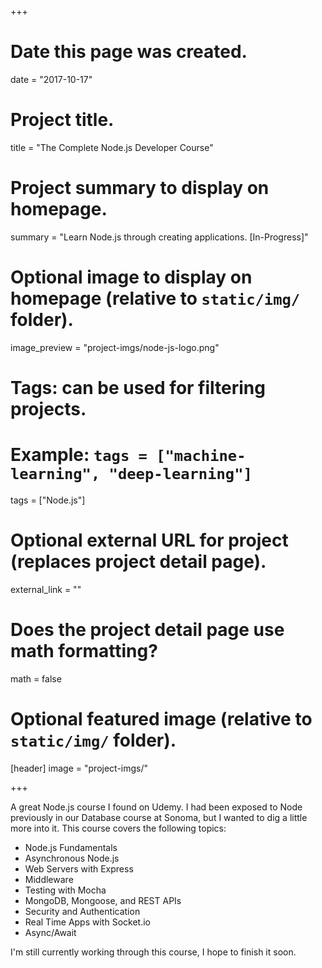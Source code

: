 +++
# Date this page was created.
date = "2017-10-17"

# Project title.
title = "The Complete Node.js Developer Course"

# Project summary to display on homepage.
summary = "Learn Node.js through creating applications. [In-Progress]"

# Optional image to display on homepage (relative to `static/img/` folder).
image_preview = "project-imgs/node-js-logo.png"

# Tags: can be used for filtering projects.
# Example: `tags = ["machine-learning", "deep-learning"]`
tags = ["Node.js"]

# Optional external URL for project (replaces project detail page).
external_link = ""

# Does the project detail page use math formatting?
math = false

# Optional featured image (relative to `static/img/` folder).
[header]
image = "project-imgs/"

+++

A great Node.js course I found on Udemy. I had been exposed to Node previously in our Database course at Sonoma, but I wanted to dig a little more into it. This course covers the following topics:

- Node.js Fundamentals  
- Asynchronous Node.js  
- Web Servers with Express  
- Middleware  
- Testing with Mocha  
- MongoDB, Mongoose, and REST APIs  
- Security and Authentication  
- Real Time Apps with Socket.io
- Async/Await  

I'm still currently working through this course, I hope to finish it soon.
